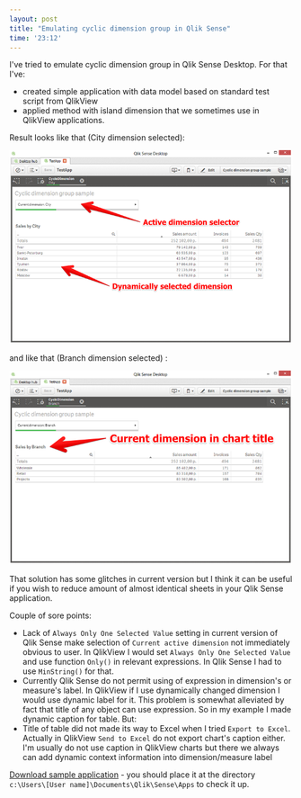 ```yaml
--- 
layout: post
title: "Emulating cyclic dimension group in Qlik Sense"
time: '23:12'
---
```


I've tried to emulate cyclic dimension group in Qlik Sense Desktop.
For that I've:

- created simple application with data model based on standard test script from QlikView
- applied method with island dimension that we sometimes use in QlikView applications.

 Result looks like that (City dimension selected):

![Sales by cities](/images/qlik_sense_cyclic_group_1.png)

and like that (Branch dimension selected) :

![Sales by branches](/images/qlik_sense_cyclic_group_2.png)

 
That solution has some glitches in current version but I think it can be useful if you wish to reduce amount of almost identical sheets in your Qlik Sense application.

Couple of sore points:

- Lack of `Always Only One Selected Value` setting in current version of Qlik Sense make selection of `Current active dimension` not immediately obvious to user. In QlikView I would set `Always Only One Selected Value` and use function `Only()` in relevant expressions. In Qlik Sense I had to use `MinString()` for that.  
- Currently Qlik Sense do not permit using of expression in dimension's or measure's label.
In QlikView if I use dynamically changed dimension I would use dynamic label for it. This problem is somewhat alleviated by fact that title of any object can use expression. So in my example I made dynamic caption for table. But:
- Title of table did not made its way to Excel when I tried `Export to Excel`. Actually in QlikView `Send to Excel` do not export chart's caption either. I'm usually do not use caption in QlikView charts but there we always can add dynamic context information into dimension/measure label


[Download sample application](/downloads/CyclicGroupsEmulation.qvf) - you should place it at the directory `c:\Users\[User name]\Documents\Qlik\Sense\Apps` to check it up.